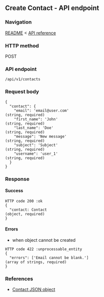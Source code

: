 ## Create Contact - API endpoint

### Navigation
[README](../../../../README.md)
<
[API reference](../../../api_reference.md)

### HTTP method
POST

### API endpoint
`/api/v1/contacts`

### Request body
```
{
  "contact": {
    "email": 'email@user.com'                                                   (string, required)
    "first_name": 'John'                                                        (string, required)
    "last_name": 'Doe'                                                          (string, required)
    "message": 'New message'                                                    (string, required)
    "subject": 'Subject'                                                        (string, required)
    "username": 'user_1'                                                        (string, required)
  }
}
```

### Response
#### Success
```
HTTP code 200 :ok
{
  "contact: Contact                                                             (object, required)
}
```

#### Errors
- when object cannot be created
```
HTTP code 422 :unprocessable_entity
{
  "errors": ['Email cannot be blank.']                                          (array of strings, required)
}
```

### References
- [Contact JSON object](../../../json_objects/contact.md)
